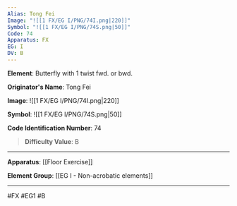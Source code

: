 ```yaml
---
Alias: Tong Fei
Image: "![[1 FX/EG I/PNG/74I.png|220]]"
Symbol: "![[1 FX/EG I/PNG/74S.png|50]]"
Code: 74
Apparatus: FX
EG: I
DV: B
---
```

**Element**: Butterfly with 1 twist fwd. or bwd.

**Originator's Name**: Tong Fei

**Image**:
![[1 FX/EG I/PNG/74I.png|220]]

**Symbol**:
![[1 FX/EG I/PNG/74S.png|50]]

**Code Identification Number**: 74

>**Difficulty Value**: B

___
**Apparatus**: [[Floor Exercise]]

**Element Group**: [[EG I - Non-acrobatic elements]]
___
#FX #EG1 #B
